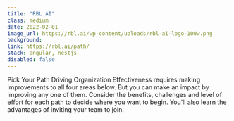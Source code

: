 ```yaml
---
title: "RBL AI"
class: medium
date: 2022-02-01
image_url: https://rbl.ai/wp-content/uploads/rbl-ai-logo-100w.png
background:
link: https://rbl.ai/path/
stack: angular, nestjs
disabled: false
---
```


Pick Your Path Driving Organization Effectiveness requires making improvements to all four areas below. But you can make an impact by improving any one of them. Consider the benefits, challenges and level of effort for each path to decide where you want to begin. You’ll also learn the advantages of inviting your team to join.
